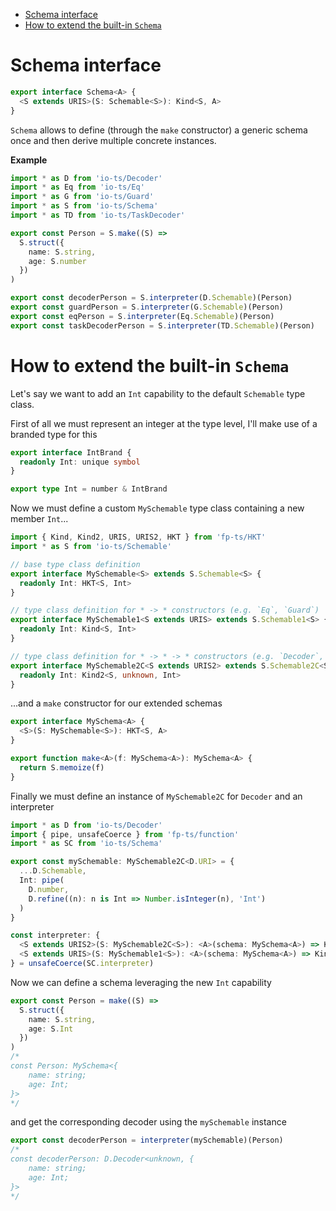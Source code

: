 <!-- START doctoc generated TOC please keep comment here to allow auto update -->
<!-- DON'T EDIT THIS SECTION, INSTEAD RE-RUN doctoc TO UPDATE -->

- [Schema interface](#schema-interface)
- [How to extend the built-in `Schema`](#how-to-extend-the-built-in-schema)

<!-- END doctoc generated TOC please keep comment here to allow auto update -->

# Schema interface

```ts
export interface Schema<A> {
  <S extends URIS>(S: Schemable<S>): Kind<S, A>
}
```

`Schema` allows to define (through the `make` constructor) a generic schema once and then derive multiple concrete instances.

**Example**

```ts
import * as D from 'io-ts/Decoder'
import * as Eq from 'io-ts/Eq'
import * as G from 'io-ts/Guard'
import * as S from 'io-ts/Schema'
import * as TD from 'io-ts/TaskDecoder'

export const Person = S.make((S) =>
  S.struct({
    name: S.string,
    age: S.number
  })
)

export const decoderPerson = S.interpreter(D.Schemable)(Person)
export const guardPerson = S.interpreter(G.Schemable)(Person)
export const eqPerson = S.interpreter(Eq.Schemable)(Person)
export const taskDecoderPerson = S.interpreter(TD.Schemable)(Person)
```

# How to extend the built-in `Schema`

Let's say we want to add an `Int` capability to the default `Schemable` type class.

First of all we must represent an integer at the type level, I'll make use of a branded type for this

```ts
export interface IntBrand {
  readonly Int: unique symbol
}

export type Int = number & IntBrand
```

Now we must define a custom `MySchemable` type class containing a new member `Int`...

```ts
import { Kind, Kind2, URIS, URIS2, HKT } from 'fp-ts/HKT'
import * as S from 'io-ts/Schemable'

// base type class definition
export interface MySchemable<S> extends S.Schemable<S> {
  readonly Int: HKT<S, Int>
}

// type class definition for * -> * constructors (e.g. `Eq`, `Guard`)
export interface MySchemable1<S extends URIS> extends S.Schemable1<S> {
  readonly Int: Kind<S, Int>
}

// type class definition for * -> * -> * constructors (e.g. `Decoder`, `Encoder`)
export interface MySchemable2C<S extends URIS2> extends S.Schemable2C<S, unknown> {
  readonly Int: Kind2<S, unknown, Int>
}
```

...and a `make` constructor for our extended schemas

```ts
export interface MySchema<A> {
  <S>(S: MySchemable<S>): HKT<S, A>
}

export function make<A>(f: MySchema<A>): MySchema<A> {
  return S.memoize(f)
}
```

Finally we must define an instance of `MySchemable2C` for `Decoder` and an interpreter

```ts
import * as D from 'io-ts/Decoder'
import { pipe, unsafeCoerce } from 'fp-ts/function'
import * as SC from 'io-ts/Schema'

export const mySchemable: MySchemable2C<D.URI> = {
  ...D.Schemable,
  Int: pipe(
    D.number,
    D.refine((n): n is Int => Number.isInteger(n), 'Int')
  )
}

const interpreter: {
  <S extends URIS2>(S: MySchemable2C<S>): <A>(schema: MySchema<A>) => Kind2<S, unknown, A>
  <S extends URIS>(S: MySchemable1<S>): <A>(schema: MySchema<A>) => Kind<S, A>
} = unsafeCoerce(SC.interpreter)
```

Now we can define a schema leveraging the new `Int` capability

```ts
export const Person = make((S) =>
  S.struct({
    name: S.string,
    age: S.Int
  })
)
/*
const Person: MySchema<{
    name: string;
    age: Int;
}>
*/
```

and get the corresponding decoder using the `mySchemable` instance

```ts
export const decoderPerson = interpreter(mySchemable)(Person)
/*
const decoderPerson: D.Decoder<unknown, {
    name: string;
    age: Int;
}>
*/
```
